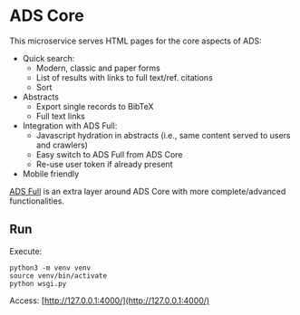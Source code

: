 # ADS Core

This microservice serves HTML pages for the core aspects of ADS:

- Quick search:
    - Modern, classic and paper forms
    - List of results with links to full text/ref. citations
    - Sort
- Abstracts
    - Export single records to BibTeX
    - Full text links
- Integration with ADS Full:
    - Javascript hydration in abstracts (i.e., same content served to users and crawlers)
    - Easy switch to ADS Full from ADS Core
    - Re-use user token if already present
- Mobile friendly

[ADS Full](https://github.com/adsabs/bumblebee) is an extra layer around ADS Core with more complete/advanced functionalities.

## Run

Execute:

```
python3 -m venv venv
source venv/bin/activate
python wsgi.py
```

Access: [http://127.0.0.1:4000/](http://127.0.0.1:4000/)
